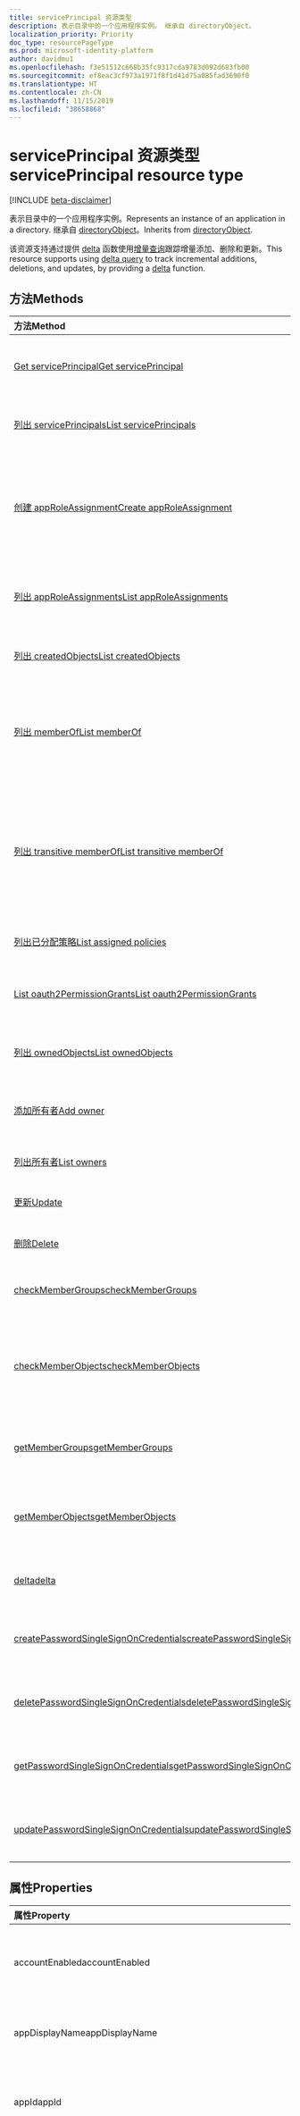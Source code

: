 ```yaml
---
title: servicePrincipal 资源类型
description: 表示目录中的一个应用程序实例。 继承自 directoryObject。
localization_priority: Priority
doc_type: resourcePageType
ms.prod: microsoft-identity-platform
author: davidmu1
ms.openlocfilehash: f3e51512c668b35fc9317cda9783d092d683fb00
ms.sourcegitcommit: ef8eac3cf973a1971f8f1d41d75a085fad3690f0
ms.translationtype: HT
ms.contentlocale: zh-CN
ms.lasthandoff: 11/15/2019
ms.locfileid: "38658868"
---
```

# <a name="serviceprincipal-resource-type"></a><span data-ttu-id="ac416-104">servicePrincipal 资源类型</span><span class="sxs-lookup"><span data-stu-id="ac416-104">servicePrincipal resource type</span></span>

[!INCLUDE [beta-disclaimer](../../includes/beta-disclaimer.md)]

<span data-ttu-id="ac416-105">表示目录中的一个应用程序实例。</span><span class="sxs-lookup"><span data-stu-id="ac416-105">Represents an instance of an application in a directory.</span></span> <span data-ttu-id="ac416-106">继承自 [directoryObject](directoryobject.md)。</span><span class="sxs-lookup"><span data-stu-id="ac416-106">Inherits from [directoryObject](directoryobject.md).</span></span>

<span data-ttu-id="ac416-107">该资源支持通过提供 [delta](../api/serviceprincipal-delta.md) 函数使用[增量查询](/graph/delta-query-overview)跟踪增量添加、删除和更新。</span><span class="sxs-lookup"><span data-stu-id="ac416-107">This resource supports using [delta query](/graph/delta-query-overview) to track incremental additions, deletions, and updates, by providing a [delta](../api/serviceprincipal-delta.md) function.</span></span>

## <a name="methods"></a><span data-ttu-id="ac416-108">方法</span><span class="sxs-lookup"><span data-stu-id="ac416-108">Methods</span></span>

| <span data-ttu-id="ac416-109">方法</span><span class="sxs-lookup"><span data-stu-id="ac416-109">Method</span></span>       | <span data-ttu-id="ac416-110">返回类型</span><span class="sxs-lookup"><span data-stu-id="ac416-110">Return Type</span></span>  |<span data-ttu-id="ac416-111">说明</span><span class="sxs-lookup"><span data-stu-id="ac416-111">Description</span></span>|
|:---------------|:--------|:----------|
|[<span data-ttu-id="ac416-112">Get servicePrincipal</span><span class="sxs-lookup"><span data-stu-id="ac416-112">Get servicePrincipal</span></span>](../api/serviceprincipal-get.md) | [<span data-ttu-id="ac416-113">servicePrincipal</span><span class="sxs-lookup"><span data-stu-id="ac416-113">servicePrincipal</span></span>](serviceprincipal.md) |<span data-ttu-id="ac416-114">读取 servicePrincipal 对象的属性和关系。</span><span class="sxs-lookup"><span data-stu-id="ac416-114">Read properties and relationships of servicePrincipal object.</span></span>|
|[<span data-ttu-id="ac416-115">列出 servicePrincipals</span><span class="sxs-lookup"><span data-stu-id="ac416-115">List servicePrincipals</span></span>](../api/serviceprincipal-list.md) | <span data-ttu-id="ac416-116">[servicePrincipal](serviceprincipal.md) 集合</span><span class="sxs-lookup"><span data-stu-id="ac416-116">[servicePrincipal](serviceprincipal.md) collection</span></span> | <span data-ttu-id="ac416-117">检索 servicePrincipal 对象列表。</span><span class="sxs-lookup"><span data-stu-id="ac416-117">Retrieve a list of servicePrincipal objects.</span></span> |
|[<span data-ttu-id="ac416-118">创建 appRoleAssignment</span><span class="sxs-lookup"><span data-stu-id="ac416-118">Create appRoleAssignment</span></span>](../api/serviceprincipal-post-approleassignments.md) |[<span data-ttu-id="ac416-119">appRoleAssignment</span><span class="sxs-lookup"><span data-stu-id="ac416-119">appRoleAssignment</span></span>](approleassignment.md)| <span data-ttu-id="ac416-120">通过发布至 appRoleAssignments 集合创建新的 appRoleAssignment。</span><span class="sxs-lookup"><span data-stu-id="ac416-120">Create a new appRoleAssignment by posting to the appRoleAssignments collection.</span></span>|
|[<span data-ttu-id="ac416-121">列出 appRoleAssignments</span><span class="sxs-lookup"><span data-stu-id="ac416-121">List appRoleAssignments</span></span>](../api/serviceprincipal-list-approleassignments.md) |<span data-ttu-id="ac416-122">[appRoleAssignment](approleassignment.md) 集合</span><span class="sxs-lookup"><span data-stu-id="ac416-122">[appRoleAssignment](approleassignment.md) collection</span></span>| <span data-ttu-id="ac416-123">获取 appRoleAssignment 对象集合。</span><span class="sxs-lookup"><span data-stu-id="ac416-123">Get a appRoleAssignment object collection.</span></span>|
|[<span data-ttu-id="ac416-124">列出 createdObjects</span><span class="sxs-lookup"><span data-stu-id="ac416-124">List createdObjects</span></span>](../api/serviceprincipal-list-createdobjects.md) |<span data-ttu-id="ac416-125">[directoryObject](directoryobject.md) 集合</span><span class="sxs-lookup"><span data-stu-id="ac416-125">[directoryObject](directoryobject.md) collection</span></span>| <span data-ttu-id="ac416-126">获取 createdObject 对象集合。</span><span class="sxs-lookup"><span data-stu-id="ac416-126">Get a createdObject object collection.</span></span>|
|[<span data-ttu-id="ac416-127">列出 memberOf</span><span class="sxs-lookup"><span data-stu-id="ac416-127">List memberOf</span></span>](../api/serviceprincipal-list-memberof.md) |<span data-ttu-id="ac416-128">[directoryObject](directoryobject.md) 集合</span><span class="sxs-lookup"><span data-stu-id="ac416-128">[directoryObject](directoryobject.md) collection</span></span>| <span data-ttu-id="ac416-129">从 memberOf 导航属性中获取此服务主体是其直接成员的组。</span><span class="sxs-lookup"><span data-stu-id="ac416-129">Get the groups that this service principal is a direct member of from the memberOf navigation property.</span></span>|
|[<span data-ttu-id="ac416-130">列出 transitive memberOf</span><span class="sxs-lookup"><span data-stu-id="ac416-130">List transitive memberOf</span></span>](../api/serviceprincipal-list-transitivememberof.md) |<span data-ttu-id="ac416-131">[directoryObject](directoryobject.md) 集合</span><span class="sxs-lookup"><span data-stu-id="ac416-131">[directoryObject](directoryobject.md) collection</span></span>| <span data-ttu-id="ac416-132">列出此服务主体所属的组。</span><span class="sxs-lookup"><span data-stu-id="ac416-132">List the groups that this service principal is a member of.</span></span> <span data-ttu-id="ac416-133">此操作是可传递的，并包括此服务主体以嵌套方式所属的组。</span><span class="sxs-lookup"><span data-stu-id="ac416-133">This operation is transitive and includes the groups that this service principal is a nested member of.</span></span> |
|[<span data-ttu-id="ac416-134">列出已分配策略</span><span class="sxs-lookup"><span data-stu-id="ac416-134">List assigned policies</span></span>](../api/policy-list-assigned.md)| <span data-ttu-id="ac416-135">[policy](policy.md) 集合</span><span class="sxs-lookup"><span data-stu-id="ac416-135">[policy](policy.md) collection</span></span>| <span data-ttu-id="ac416-136">获取已分配至此对象的所有策略。</span><span class="sxs-lookup"><span data-stu-id="ac416-136">Get all policies assigned to this object.</span></span>|
|[<span data-ttu-id="ac416-137">List oauth2PermissionGrants</span><span class="sxs-lookup"><span data-stu-id="ac416-137">List oauth2PermissionGrants</span></span>](../api/serviceprincipal-list-oauth2permissiongrants.md) |<span data-ttu-id="ac416-138">[oAuth2PermissionGrant](oauth2permissiongrant.md) 集合</span><span class="sxs-lookup"><span data-stu-id="ac416-138">[oAuth2PermissionGrant](oauth2permissiongrant.md) collection</span></span>| <span data-ttu-id="ac416-139">获取 oAuth2PermissionGrant 对象集合。</span><span class="sxs-lookup"><span data-stu-id="ac416-139">Get a oAuth2PermissionGrant object collection.</span></span>|
|[<span data-ttu-id="ac416-140">列出 ownedObjects</span><span class="sxs-lookup"><span data-stu-id="ac416-140">List ownedObjects</span></span>](../api/serviceprincipal-list-ownedobjects.md) |<span data-ttu-id="ac416-141">[directoryObject](directoryobject.md) 集合</span><span class="sxs-lookup"><span data-stu-id="ac416-141">[directoryObject](directoryobject.md) collection</span></span>| <span data-ttu-id="ac416-142">获取 ownedObject 对象集合。</span><span class="sxs-lookup"><span data-stu-id="ac416-142">Get a ownedObject object collection.</span></span>|
|[<span data-ttu-id="ac416-143">添加所有者</span><span class="sxs-lookup"><span data-stu-id="ac416-143">Add owner</span></span>](../api/serviceprincipal-post-owners.md) |[<span data-ttu-id="ac416-144">directoryObject</span><span class="sxs-lookup"><span data-stu-id="ac416-144">directoryObject</span></span>](directoryobject.md)| <span data-ttu-id="ac416-145">通过发布到所有者集合创建新的所有者。</span><span class="sxs-lookup"><span data-stu-id="ac416-145">Create a new owner by posting to the owners collection.</span></span>|
|[<span data-ttu-id="ac416-146">列出所有者</span><span class="sxs-lookup"><span data-stu-id="ac416-146">List owners</span></span>](../api/serviceprincipal-list-owners.md) |<span data-ttu-id="ac416-147">[directoryObject](directoryobject.md) 集合</span><span class="sxs-lookup"><span data-stu-id="ac416-147">[directoryObject](directoryobject.md) collection</span></span>| <span data-ttu-id="ac416-148">获取所有者对象集合。</span><span class="sxs-lookup"><span data-stu-id="ac416-148">Get a owner object collection.</span></span>|
|[<span data-ttu-id="ac416-149">更新</span><span class="sxs-lookup"><span data-stu-id="ac416-149">Update</span></span>](../api/serviceprincipal-update.md) | [<span data-ttu-id="ac416-150">servicePrincipal</span><span class="sxs-lookup"><span data-stu-id="ac416-150">servicePrincipal</span></span>](serviceprincipal.md)  |<span data-ttu-id="ac416-151">更新 servicePrincipal 对象。</span><span class="sxs-lookup"><span data-stu-id="ac416-151">Update servicePrincipal object.</span></span> |
|[<span data-ttu-id="ac416-152">删除</span><span class="sxs-lookup"><span data-stu-id="ac416-152">Delete</span></span>](../api/serviceprincipal-delete.md) | <span data-ttu-id="ac416-153">无</span><span class="sxs-lookup"><span data-stu-id="ac416-153">None</span></span> |<span data-ttu-id="ac416-154">删除 servicePrincipal 对象。</span><span class="sxs-lookup"><span data-stu-id="ac416-154">Delete servicePrincipal object.</span></span> |
|[<span data-ttu-id="ac416-155">checkMemberGroups</span><span class="sxs-lookup"><span data-stu-id="ac416-155">checkMemberGroups</span></span>](../api/serviceprincipal-checkmembergroups.md)|<span data-ttu-id="ac416-156">String 集合</span><span class="sxs-lookup"><span data-stu-id="ac416-156">String collection</span></span>|<span data-ttu-id="ac416-157">检查指定组列表中的成员身份。</span><span class="sxs-lookup"><span data-stu-id="ac416-157">Check for membership in a specified list of groups.</span></span>|
|[<span data-ttu-id="ac416-158">checkMemberObjects</span><span class="sxs-lookup"><span data-stu-id="ac416-158">checkMemberObjects</span></span>](../api/serviceprincipal-checkmemberobjects.md)|<span data-ttu-id="ac416-159">String 集合</span><span class="sxs-lookup"><span data-stu-id="ac416-159">String collection</span></span>|<span data-ttu-id="ac416-160">检查组、目录角色或管理单元对象指定列表中的成员身份。</span><span class="sxs-lookup"><span data-stu-id="ac416-160">Check for membership in a specified list of group, directory role, or administrative unit objects.</span></span>|
|[<span data-ttu-id="ac416-161">getMemberGroups</span><span class="sxs-lookup"><span data-stu-id="ac416-161">getMemberGroups</span></span>](../api/serviceprincipal-getmembergroups.md)|<span data-ttu-id="ac416-162">String 集合</span><span class="sxs-lookup"><span data-stu-id="ac416-162">String collection</span></span>|<span data-ttu-id="ac416-163">获取此服务主体所属的组列表。</span><span class="sxs-lookup"><span data-stu-id="ac416-163">Get the list of groups that this service principal is a member of.</span></span>|
|[<span data-ttu-id="ac416-164">getMemberObjects</span><span class="sxs-lookup"><span data-stu-id="ac416-164">getMemberObjects</span></span>](../api/serviceprincipal-getmemberobjects.md)|<span data-ttu-id="ac416-165">String 集合</span><span class="sxs-lookup"><span data-stu-id="ac416-165">String collection</span></span>|<span data-ttu-id="ac416-166">获取此服务主体所属的组和目录角色列表。</span><span class="sxs-lookup"><span data-stu-id="ac416-166">Get the list of groups and directory roles that this service principal is a member of.</span></span>|
|[<span data-ttu-id="ac416-167">delta</span><span class="sxs-lookup"><span data-stu-id="ac416-167">delta</span></span>](../api/serviceprincipal-delta.md)|<span data-ttu-id="ac416-168">servicePrincipal 集合</span><span class="sxs-lookup"><span data-stu-id="ac416-168">servicePrincipal collection</span></span>| <span data-ttu-id="ac416-169">获取服务主体的增量更改。</span><span class="sxs-lookup"><span data-stu-id="ac416-169">Get incremental changes for service principals.</span></span> |
|[<span data-ttu-id="ac416-170">createPasswordSingleSignOnCredentials</span><span class="sxs-lookup"><span data-stu-id="ac416-170">createPasswordSingleSignOnCredentials</span></span>](../api/serviceprincipal-createpasswordsinglesignoncredentials.md)|[<span data-ttu-id="ac416-171">passwordSingleSignOnCredentialSet</span><span class="sxs-lookup"><span data-stu-id="ac416-171">passwordSingleSignOnCredentialSet</span></span>](passwordsinglesignoncredentialset.md)|<span data-ttu-id="ac416-172">为正文中指定的用户或组创建凭据集。</span><span class="sxs-lookup"><span data-stu-id="ac416-172">Create a credential set for the user or group specified in the body.</span></span>|
|[<span data-ttu-id="ac416-173">deletePasswordSingleSignOnCredentials</span><span class="sxs-lookup"><span data-stu-id="ac416-173">deletePasswordSingleSignOnCredentials</span></span>](../api/serviceprincipal-deletepasswordsinglesignoncredentials.md)|<span data-ttu-id="ac416-174">无</span><span class="sxs-lookup"><span data-stu-id="ac416-174">None</span></span>|<span data-ttu-id="ac416-175">删除正文中指定的用户或组的凭据集。</span><span class="sxs-lookup"><span data-stu-id="ac416-175">Delete a credential set for the user or group specified in the body.</span></span>|
|[<span data-ttu-id="ac416-176">getPasswordSingleSignOnCredentials</span><span class="sxs-lookup"><span data-stu-id="ac416-176">getPasswordSingleSignOnCredentials</span></span>](../api/serviceprincipal-getpasswordsinglesignoncredentials.md)|[<span data-ttu-id="ac416-177">passwordSingleSignOnCredentialSet</span><span class="sxs-lookup"><span data-stu-id="ac416-177">passwordSingleSignOnCredentialSet</span></span>](passwordsinglesignoncredentialset.md)|<span data-ttu-id="ac416-178">为正文中指定的用户或组获取凭据集。</span><span class="sxs-lookup"><span data-stu-id="ac416-178">Get a credential set for the user or group specified in the body.</span></span>|
|[<span data-ttu-id="ac416-179">updatePasswordSingleSignOnCredentials</span><span class="sxs-lookup"><span data-stu-id="ac416-179">updatePasswordSingleSignOnCredentials</span></span>](../api/serviceprincipal-updatepasswordsinglesignoncredentials.md)|<span data-ttu-id="ac416-180">无</span><span class="sxs-lookup"><span data-stu-id="ac416-180">None</span></span>|<span data-ttu-id="ac416-181">为正文中指定的用户或组更新凭据集。</span><span class="sxs-lookup"><span data-stu-id="ac416-181">Update a credential set for the user or group specified in the body.</span></span>|

## <a name="properties"></a><span data-ttu-id="ac416-182">属性</span><span class="sxs-lookup"><span data-stu-id="ac416-182">Properties</span></span>
| <span data-ttu-id="ac416-183">属性</span><span class="sxs-lookup"><span data-stu-id="ac416-183">Property</span></span>     | <span data-ttu-id="ac416-184">类型</span><span class="sxs-lookup"><span data-stu-id="ac416-184">Type</span></span> |<span data-ttu-id="ac416-185">说明</span><span class="sxs-lookup"><span data-stu-id="ac416-185">Description</span></span>|
|:---------------|:--------|:----------|
|<span data-ttu-id="ac416-186">accountEnabled</span><span class="sxs-lookup"><span data-stu-id="ac416-186">accountEnabled</span></span>|<span data-ttu-id="ac416-187">Boolean</span><span class="sxs-lookup"><span data-stu-id="ac416-187">Boolean</span></span>| <span data-ttu-id="ac416-188">如果服务主体帐户已启用，则为 **true**；否则，为 **false**。</span><span class="sxs-lookup"><span data-stu-id="ac416-188">**true** if the service principal account is enabled; otherwise, **false**.</span></span>            |
|<span data-ttu-id="ac416-189">appDisplayName</span><span class="sxs-lookup"><span data-stu-id="ac416-189">appDisplayName</span></span>|<span data-ttu-id="ac416-190">String</span><span class="sxs-lookup"><span data-stu-id="ac416-190">String</span></span>|<span data-ttu-id="ac416-191">关联应用程序公开的显示名称。</span><span class="sxs-lookup"><span data-stu-id="ac416-191">The display name exposed by the associated application.</span></span>|
|<span data-ttu-id="ac416-192">appId</span><span class="sxs-lookup"><span data-stu-id="ac416-192">appId</span></span>|<span data-ttu-id="ac416-193">String</span><span class="sxs-lookup"><span data-stu-id="ac416-193">String</span></span>|<span data-ttu-id="ac416-194">关联应用程序的唯一标识符（其 **appId** 属性）。</span><span class="sxs-lookup"><span data-stu-id="ac416-194">The unique identifier for the associated application (its **appId** property).</span></span>|
|<span data-ttu-id="ac416-195">appRoleAssignmentRequired</span><span class="sxs-lookup"><span data-stu-id="ac416-195">appRoleAssignmentRequired</span></span>|<span data-ttu-id="ac416-196">Boolean</span><span class="sxs-lookup"><span data-stu-id="ac416-196">Boolean</span></span>|<span data-ttu-id="ac416-197">指定在 Azure AD 在向应用程序签发用户或访问令牌之前用户或组是否需要 **appRoleAssignment**。</span><span class="sxs-lookup"><span data-stu-id="ac416-197">Specifies whether an **appRoleAssignment** to a user or group is required before Azure AD will issue a user or access token to the application.</span></span> <span data-ttu-id="ac416-198">不可为空。</span><span class="sxs-lookup"><span data-stu-id="ac416-198">Not nullable.</span></span> |
|<span data-ttu-id="ac416-199">appRoles</span><span class="sxs-lookup"><span data-stu-id="ac416-199">appRoles</span></span>|<span data-ttu-id="ac416-200">[appRole](approle.md) 集合</span><span class="sxs-lookup"><span data-stu-id="ac416-200">[appRole](approle.md) collection</span></span>|<span data-ttu-id="ac416-201">关联应用程序公开的应用程序角色。</span><span class="sxs-lookup"><span data-stu-id="ac416-201">The application roles exposed by the associated application.</span></span> <span data-ttu-id="ac416-202">有关详细信息，请参阅[应用程序](application.md)实体上的 **appRoles** 属性定义。</span><span class="sxs-lookup"><span data-stu-id="ac416-202">For more information see the **appRoles** property definition on the [application](application.md) entity.</span></span> <span data-ttu-id="ac416-203">不可为空。</span><span class="sxs-lookup"><span data-stu-id="ac416-203">Not nullable.</span></span> |
|<span data-ttu-id="ac416-204">displayName</span><span class="sxs-lookup"><span data-stu-id="ac416-204">displayName</span></span>|<span data-ttu-id="ac416-205">String</span><span class="sxs-lookup"><span data-stu-id="ac416-205">String</span></span>|<span data-ttu-id="ac416-206">服务主体的显示名称。</span><span class="sxs-lookup"><span data-stu-id="ac416-206">The display name for the service principal.</span></span>|
|<span data-ttu-id="ac416-207">errorUrl</span><span class="sxs-lookup"><span data-stu-id="ac416-207">errorUrl</span></span>|<span data-ttu-id="ac416-208">String</span><span class="sxs-lookup"><span data-stu-id="ac416-208">String</span></span>|            |
|<span data-ttu-id="ac416-209">homepage</span><span class="sxs-lookup"><span data-stu-id="ac416-209">homepage</span></span>|<span data-ttu-id="ac416-210">String</span><span class="sxs-lookup"><span data-stu-id="ac416-210">String</span></span>|<span data-ttu-id="ac416-211">关联应用程序的主页的 URL。</span><span class="sxs-lookup"><span data-stu-id="ac416-211">The URL to the homepage of the associated   application.</span></span>|
|<span data-ttu-id="ac416-212">keyCredentials</span><span class="sxs-lookup"><span data-stu-id="ac416-212">keyCredentials</span></span>|<span data-ttu-id="ac416-213">[keyCredential](keycredential.md) 集合</span><span class="sxs-lookup"><span data-stu-id="ac416-213">[keyCredential](keycredential.md) collection</span></span>|<span data-ttu-id="ac416-214">与服务帐户关联的密钥凭据集合。</span><span class="sxs-lookup"><span data-stu-id="ac416-214">The collection of key credentials associated with the service principal.</span></span> <span data-ttu-id="ac416-215">不可为空。</span><span class="sxs-lookup"><span data-stu-id="ac416-215">Not nullable.</span></span>            |
|<span data-ttu-id="ac416-216">logoutUrl</span><span class="sxs-lookup"><span data-stu-id="ac416-216">logoutUrl</span></span>|<span data-ttu-id="ac416-217">String</span><span class="sxs-lookup"><span data-stu-id="ac416-217">String</span></span>| <span data-ttu-id="ac416-218">指定 Microsoft 授权服务使用[正向通道](https://openid.net/specs/openid-connect-frontchannel-1_0.html)、[反向通道](https://openid.net/specs/openid-connect-backchannel-1_0.html)或 SAML 注销协议注销用户时所使用的 URL。</span><span class="sxs-lookup"><span data-stu-id="ac416-218">Specifies the URL that will be used by Microsoft's authorization service to logout an user using [front-channel](https://openid.net/specs/openid-connect-frontchannel-1_0.html), [back-channel](https://openid.net/specs/openid-connect-backchannel-1_0.html) or SAML logout protocols.</span></span>  |
|<span data-ttu-id="ac416-219">oauth2Permissions</span><span class="sxs-lookup"><span data-stu-id="ac416-219">oauth2Permissions</span></span>|<span data-ttu-id="ac416-220">[oAuth2Permission](oauth2permission.md) 集合</span><span class="sxs-lookup"><span data-stu-id="ac416-220">[oAuth2Permission](oauth2permission.md) collection</span></span>|<span data-ttu-id="ac416-221">关联应用程序的 OAuth 2.0 权限。</span><span class="sxs-lookup"><span data-stu-id="ac416-221">The OAuth 2.0 permissions exposed by the associated application.</span></span> <span data-ttu-id="ac416-222">有关详细信息，请参阅[应用程序](application.md)实体上的 **oauth2Permissions** 属性定义。</span><span class="sxs-lookup"><span data-stu-id="ac416-222">For more information see the **oauth2Permissions** property definition on the [application](application.md) entity.</span></span> <span data-ttu-id="ac416-223">不可为空。</span><span class="sxs-lookup"><span data-stu-id="ac416-223">Not nullable.</span></span>            |
|<span data-ttu-id="ac416-224">id</span><span class="sxs-lookup"><span data-stu-id="ac416-224">id</span></span>|<span data-ttu-id="ac416-225">String</span><span class="sxs-lookup"><span data-stu-id="ac416-225">String</span></span>|<span data-ttu-id="ac416-226">服务主体的唯一标识符。</span><span class="sxs-lookup"><span data-stu-id="ac416-226">The unique identifier for the service principal.</span></span> <span data-ttu-id="ac416-227">继承自 [directoryObject](directoryobject.md)。</span><span class="sxs-lookup"><span data-stu-id="ac416-227">Inherited from [directoryObject](directoryobject.md).</span></span> <span data-ttu-id="ac416-228">键。</span><span class="sxs-lookup"><span data-stu-id="ac416-228">Key.</span></span> <span data-ttu-id="ac416-229">不可为 null。</span><span class="sxs-lookup"><span data-stu-id="ac416-229">Not nullable.</span></span> <span data-ttu-id="ac416-230">只读。</span><span class="sxs-lookup"><span data-stu-id="ac416-230">Read-only.</span></span>|
|<span data-ttu-id="ac416-231">passwordCredentials</span><span class="sxs-lookup"><span data-stu-id="ac416-231">passwordCredentials</span></span>|<span data-ttu-id="ac416-232">[passwordCredential](passwordcredential.md) 集合</span><span class="sxs-lookup"><span data-stu-id="ac416-232">[passwordCredential](passwordcredential.md) collection</span></span>|<span data-ttu-id="ac416-233">与服务帐户关联的密码凭据集合。</span><span class="sxs-lookup"><span data-stu-id="ac416-233">The collection of password credentials associated with the service principal.</span></span> <span data-ttu-id="ac416-234">不可为空。</span><span class="sxs-lookup"><span data-stu-id="ac416-234">Not nullable.</span></span> |
|<span data-ttu-id="ac416-235">preferredTokenSigningKeyThumbprint</span><span class="sxs-lookup"><span data-stu-id="ac416-235">preferredTokenSigningKeyThumbprint</span></span>|<span data-ttu-id="ac416-236">String</span><span class="sxs-lookup"><span data-stu-id="ac416-236">String</span></span>|<span data-ttu-id="ac416-237">仅供内部使用。</span><span class="sxs-lookup"><span data-stu-id="ac416-237">Reserved for internal use only.</span></span> <span data-ttu-id="ac416-238">请勿写入属性，否则将依赖该属性。</span><span class="sxs-lookup"><span data-stu-id="ac416-238">Do not write or otherwise rely on this property.</span></span> <span data-ttu-id="ac416-239">可能会在未来版本中删除。</span><span class="sxs-lookup"><span data-stu-id="ac416-239">May be removed in future versions.</span></span> |
|<span data-ttu-id="ac416-240">publisherName</span><span class="sxs-lookup"><span data-stu-id="ac416-240">publisherName</span></span>|<span data-ttu-id="ac416-241">String</span><span class="sxs-lookup"><span data-stu-id="ac416-241">String</span></span>|<span data-ttu-id="ac416-242">在其中指定关联应用程序的租户的显示名称。</span><span class="sxs-lookup"><span data-stu-id="ac416-242">The display name of the tenant in which the associated application is specified.</span></span>|
|<span data-ttu-id="ac416-243">replyUrls</span><span class="sxs-lookup"><span data-stu-id="ac416-243">replyUrls</span></span>|<span data-ttu-id="ac416-244">String 集合</span><span class="sxs-lookup"><span data-stu-id="ac416-244">String collection</span></span>|<span data-ttu-id="ac416-245">向其发送用户令牌以使用关联应用程序登录的 URL，或者为关联应用程序向其发送 OAuth 2.0 authorization 代码和访问令牌的重定向 URL。</span><span class="sxs-lookup"><span data-stu-id="ac416-245">The URLs that user tokens are sent to for sign in with the associated application, or the redirect URIs that OAuth 2.0 authorization codes and access tokens are sent to for the associated application.</span></span> <span data-ttu-id="ac416-246">不可为空。</span><span class="sxs-lookup"><span data-stu-id="ac416-246">Not nullable.</span></span> |
|<span data-ttu-id="ac416-247">samlMetadataUrl</span><span class="sxs-lookup"><span data-stu-id="ac416-247">samlMetadataUrl</span></span>|<span data-ttu-id="ac416-248">String</span><span class="sxs-lookup"><span data-stu-id="ac416-248">String</span></span>| |
|<span data-ttu-id="ac416-249">servicePrincipalNames</span><span class="sxs-lookup"><span data-stu-id="ac416-249">servicePrincipalNames</span></span>|<span data-ttu-id="ac416-250">String 集合</span><span class="sxs-lookup"><span data-stu-id="ac416-250">String collection</span></span>|<span data-ttu-id="ac416-251">标识关联应用程序的 URL。</span><span class="sxs-lookup"><span data-stu-id="ac416-251">The URIs that identify the associated application.</span></span> <span data-ttu-id="ac416-252">有关详细信息，请参阅[应用程序对象和服务主体对象](https://msdn.microsoft.com/library/azure/dn132633.aspx)。多值属性的筛选表达器需要 **any** 运算符。</span><span class="sxs-lookup"><span data-stu-id="ac416-252">For more information see, [Application Objects and Service Principal Objects](https://msdn.microsoft.com/library/azure/dn132633.aspx).The **any** operator is required for filter expressions on multi-valued properties.</span></span>  <span data-ttu-id="ac416-253">不可为空。</span><span class="sxs-lookup"><span data-stu-id="ac416-253">Not nullable.</span></span> |
|<span data-ttu-id="ac416-254">标记</span><span class="sxs-lookup"><span data-stu-id="ac416-254">tags</span></span>|<span data-ttu-id="ac416-255">String 集合</span><span class="sxs-lookup"><span data-stu-id="ac416-255">String collection</span></span>| <span data-ttu-id="ac416-256">不可为空。</span><span class="sxs-lookup"><span data-stu-id="ac416-256">Not nullable.</span></span> |

## <a name="relationships"></a><span data-ttu-id="ac416-257">关系</span><span class="sxs-lookup"><span data-stu-id="ac416-257">Relationships</span></span>
| <span data-ttu-id="ac416-258">关系</span><span class="sxs-lookup"><span data-stu-id="ac416-258">Relationship</span></span> | <span data-ttu-id="ac416-259">类型</span><span class="sxs-lookup"><span data-stu-id="ac416-259">Type</span></span> |<span data-ttu-id="ac416-260">说明</span><span class="sxs-lookup"><span data-stu-id="ac416-260">Description</span></span>|
|:---------------|:--------|:----------|
|<span data-ttu-id="ac416-261">appRoleAssignedTo</span><span class="sxs-lookup"><span data-stu-id="ac416-261">appRoleAssignedTo</span></span>|[<span data-ttu-id="ac416-262">appRoleAssignment</span><span class="sxs-lookup"><span data-stu-id="ac416-262">appRoleAssignment</span></span>](approleassignment.md)|<span data-ttu-id="ac416-263">为此服务主体分配的主体（用户、组和服务主体）。</span><span class="sxs-lookup"><span data-stu-id="ac416-263">Principals (users, groups, and service principals) that are assigned to this service principal.</span></span> <span data-ttu-id="ac416-264">只读。</span><span class="sxs-lookup"><span data-stu-id="ac416-264">Read-only.</span></span>|
|<span data-ttu-id="ac416-265">appRoleAssignments</span><span class="sxs-lookup"><span data-stu-id="ac416-265">appRoleAssignments</span></span>|<span data-ttu-id="ac416-266">[appRoleAssignment](approleassignment.md) 集合</span><span class="sxs-lookup"><span data-stu-id="ac416-266">[appRoleAssignment](approleassignment.md) collection</span></span>|<span data-ttu-id="ac416-267">为服务主体分配的应用程序。</span><span class="sxs-lookup"><span data-stu-id="ac416-267">Applications that the service principal is assigned to.</span></span> <span data-ttu-id="ac416-268">只读。</span><span class="sxs-lookup"><span data-stu-id="ac416-268">Read-only.</span></span> <span data-ttu-id="ac416-269">可为 Null。</span><span class="sxs-lookup"><span data-stu-id="ac416-269">Nullable.</span></span>|
|<span data-ttu-id="ac416-270">createdObjects</span><span class="sxs-lookup"><span data-stu-id="ac416-270">createdObjects</span></span>|<span data-ttu-id="ac416-271">[directoryObject](directoryobject.md) 集合</span><span class="sxs-lookup"><span data-stu-id="ac416-271">[directoryObject](directoryobject.md) collection</span></span>|<span data-ttu-id="ac416-272">此服务主体所创建的目录对象。</span><span class="sxs-lookup"><span data-stu-id="ac416-272">Directory objects created by this service principal.</span></span> <span data-ttu-id="ac416-273">只读。</span><span class="sxs-lookup"><span data-stu-id="ac416-273">Read-only.</span></span> <span data-ttu-id="ac416-274">可为 NULL。</span><span class="sxs-lookup"><span data-stu-id="ac416-274">Nullable.</span></span>|
|<span data-ttu-id="ac416-275">memberOf</span><span class="sxs-lookup"><span data-stu-id="ac416-275">memberOf</span></span>|<span data-ttu-id="ac416-276">[directoryObject](directoryobject.md) 集合</span><span class="sxs-lookup"><span data-stu-id="ac416-276">[directoryObject](directoryobject.md) collection</span></span>|<span data-ttu-id="ac416-277">此服务主体所属的角色。</span><span class="sxs-lookup"><span data-stu-id="ac416-277">Roles that this service principal is a member of.</span></span> <span data-ttu-id="ac416-278">HTTP 方法：GET 只读。</span><span class="sxs-lookup"><span data-stu-id="ac416-278">HTTP Methods: GET Read-only.</span></span> <span data-ttu-id="ac416-279">可为空。</span><span class="sxs-lookup"><span data-stu-id="ac416-279">Nullable.</span></span>|
|<span data-ttu-id="ac416-280">oauth2PermissionGrants</span><span class="sxs-lookup"><span data-stu-id="ac416-280">oauth2PermissionGrants</span></span>|<span data-ttu-id="ac416-281">[oAuth2PermissionGrant](oauth2permissiongrant.md) 集合</span><span class="sxs-lookup"><span data-stu-id="ac416-281">[oAuth2PermissionGrant](oauth2permissiongrant.md) collection</span></span>|<span data-ttu-id="ac416-282">与此服务主体关联的用户模拟授权。</span><span class="sxs-lookup"><span data-stu-id="ac416-282">User impersonation grants associated with this service principal.</span></span> <span data-ttu-id="ac416-283">只读。</span><span class="sxs-lookup"><span data-stu-id="ac416-283">Read-only.</span></span> <span data-ttu-id="ac416-284">可为 Null。</span><span class="sxs-lookup"><span data-stu-id="ac416-284">Nullable.</span></span>|
|<span data-ttu-id="ac416-285">ownedObjects</span><span class="sxs-lookup"><span data-stu-id="ac416-285">ownedObjects</span></span>|<span data-ttu-id="ac416-286">[directoryObject](directoryobject.md) 集合</span><span class="sxs-lookup"><span data-stu-id="ac416-286">[directoryObject](directoryobject.md) collection</span></span>|<span data-ttu-id="ac416-287">此服务主体所拥有的目录对象。</span><span class="sxs-lookup"><span data-stu-id="ac416-287">Directory objects that are owned by this service principal.</span></span> <span data-ttu-id="ac416-288">只读。</span><span class="sxs-lookup"><span data-stu-id="ac416-288">Read-only.</span></span> <span data-ttu-id="ac416-289">可为空。</span><span class="sxs-lookup"><span data-stu-id="ac416-289">Nullable.</span></span>|
|<span data-ttu-id="ac416-290">所有者</span><span class="sxs-lookup"><span data-stu-id="ac416-290">owners</span></span>|<span data-ttu-id="ac416-291">[directoryObject](directoryobject.md) 集合</span><span class="sxs-lookup"><span data-stu-id="ac416-291">[directoryObject](directoryobject.md) collection</span></span>|<span data-ttu-id="ac416-292">拥有此服务主体的目录对象。</span><span class="sxs-lookup"><span data-stu-id="ac416-292">Directory objects that are owners of this service principal.</span></span> <span data-ttu-id="ac416-293">所有者是一组允许修改此对象的非管理员用户。</span><span class="sxs-lookup"><span data-stu-id="ac416-293">The owners are a set of non-admin users who are allowed to modify this object.</span></span> <span data-ttu-id="ac416-294">只读。</span><span class="sxs-lookup"><span data-stu-id="ac416-294">Read-only.</span></span> <span data-ttu-id="ac416-295">可为 Null。</span><span class="sxs-lookup"><span data-stu-id="ac416-295">Nullable.</span></span>|
|<span data-ttu-id="ac416-296">policy</span><span class="sxs-lookup"><span data-stu-id="ac416-296">policy</span></span>|<span data-ttu-id="ac416-297">[policy](policy.md) 集合</span><span class="sxs-lookup"><span data-stu-id="ac416-297">[policy](policy.md) collection</span></span>|<span data-ttu-id="ac416-298">为此服务主体分配的策略。</span><span class="sxs-lookup"><span data-stu-id="ac416-298">The policies assigned to this service principal.</span></span>|

## <a name="json-representation"></a><span data-ttu-id="ac416-299">JSON 表示形式</span><span class="sxs-lookup"><span data-stu-id="ac416-299">JSON representation</span></span>

<!-- {
  "blockType": "resource",
  "optionalProperties": [
    "appRoleAssignedTo",
    "appRoleAssignments",
    "createdObjects",
    "createdOnBehalfOf",
    "memberOf",
    "oauth2PermissionGrants",
    "ownedObjects",
    "owners"
  ],
  "keyProperty": "id",
  "@odata.type": "microsoft.graph.servicePrincipal"
}-->

```json
{
  "accountEnabled": true,
  "addIns": [{"@odata.type": "microsoft.graph.addIn"}],
  "appDisplayName": "string",
  "appId": "string",
  "appOwnerOrganizationId": "guid",
  "appRoleAssignmentRequired": true,
  "displayName": "string",
  "errorUrl": "string",
  "homepage": "string",
  "id": "string (identifier)",
  "keyCredentials": [{"@odata.type": "microsoft.graph.keyCredential"}],
  "logoutUrl": "string",
  "oauth2Permissions": [{"@odata.type": "microsoft.graph.oAuth2Permission"}],
  "passwordCredentials": [{"@odata.type": "microsoft.graph.passwordCredential"}],
  "preferredTokenSigningKeyThumbprint": "string",
  "publisherName": "string",
  "replyUrls": ["string"],
  "samlMetadataUrl": "string",
  "servicePrincipalNames": ["string"],
  "tags": ["string"],
  "appRoles": [{"@odata.type": "microsoft.graph.appRole"}]
}

```

<!-- uuid: 8fcb5dbc-d5aa-4681-8e31-b001d5168d79
2015-10-25 14:57:30 UTC -->
<!--
{
  "type": "#page.annotation",
  "description": "servicePrincipal resource",
  "keywords": "",
  "section": "documentation",
  "tocPath": "",
  "suppressions": []
}
-->
